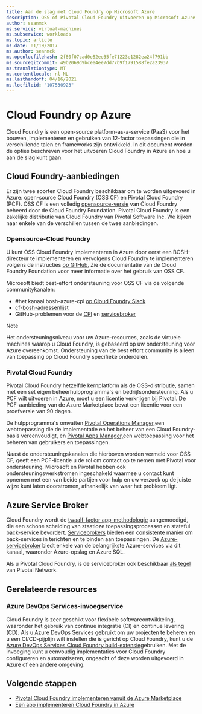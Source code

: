 ```yaml
---
title: Aan de slag met Cloud Foundry op Microsoft Azure
description: OSS of Pivotal Cloud Foundry uitvoeren op Microsoft Azure
author: seanmck
ms.service: virtual-machines
ms.subservice: workloads
ms.topic: article
ms.date: 01/19/2017
ms.author: seanmck
ms.openlocfilehash: 2f80f07cad0e82ee35fe71223e1282ea24f791bb
ms.sourcegitcommit: 49b2069d9bcee4ee7dd77b9f1791588fe2a23937
ms.translationtype: MT
ms.contentlocale: nl-NL
ms.lasthandoff: 04/16/2021
ms.locfileid: "107530923"
---
```

# <a name="cloud-foundry-on-azure"></a>Cloud Foundry op Azure

Cloud Foundry is een open-source platform-as-a-service (PaaS) voor het bouwen, implementeren en gebruiken van 12-factor toepassingen die in verschillende talen en frameworks zijn ontwikkeld. In dit document worden de opties beschreven voor het uitvoeren Cloud Foundry in Azure en hoe u aan de slag kunt gaan.

## <a name="cloud-foundry-offerings"></a>Cloud Foundry-aanbiedingen

Er zijn twee soorten Cloud Foundry beschikbaar om te worden uitgevoerd in Azure: open-source Cloud Foundry (OSS CF) en Pivotal Cloud Foundry (PCF). OSS CF is een volledig [opensource-versie](https://github.com/cloudfoundry) van Cloud Foundry beheerd door de Cloud Foundry Foundation. Pivotal Cloud Foundry is een zakelijke distributie van Cloud Foundry van Pivotal Software Inc. We kijken naar enkele van de verschillen tussen de twee aanbiedingen.

### <a name="open-source-cloud-foundry"></a>Opensource-Cloud Foundry

U kunt OSS Cloud Foundry implementeren in Azure door eerst een BOSH-directeur te implementeren en vervolgens Cloud Foundry te implementeren volgens de instructies [op GitHub.](https://github.com/cloudfoundry-incubator/bosh-azure-cpi-release/blob/master/docs/guidance.md) Zie de documentatie van de Cloud Foundry [](https://docs.cloudfoundry.org/) Foundation voor meer informatie over het gebruik van OSS CF.

Microsoft biedt best-effort ondersteuning voor OSS CF via de volgende communitykanalen:

- #<a name="bosh-azure-cpi-channel-on-cloud-foundry-slack"></a>het kanaal bosh-azure-cpi [op Cloud Foundry Slack](https://slack.cloudfoundry.org/)
- [cf-bosh-adressenlijst](https://lists.cloudfoundry.org/pipermail/cf-bosh)
- GitHub-problemen voor de [CPI](https://github.com/cloudfoundry-incubator/bosh-azure-cpi-release/issues) en [servicebroker](https://github.com/Azure/meta-azure-service-broker/issues)

>[!NOTE]
> Het ondersteuningsniveau voor uw Azure-resources, zoals de virtuele machines waarop u Cloud Foundry, is gebaseerd op uw ondersteuning voor Azure overeenkomst. Ondersteuning van de best effort community is alleen van toepassing op Cloud Foundry specifieke onderdelen.

### <a name="pivotal-cloud-foundry"></a>Pivotal Cloud Foundry

Pivotal Cloud Foundry hetzelfde kernplatform als de OSS-distributie, samen met een set eigen beheerhulpprogramma's en bedrijfsondersteuning. Als u PCF wilt uitvoeren in Azure, moet u een licentie verkrijgen bij Pivotal. De PCF-aanbieding van de Azure Marketplace bevat een licentie voor een proefversie van 90 dagen.

De hulpprogramma's omvatten [Pivotal Operations Manager,](https://docs.pivotal.io/ops-manager/2-10/install/)een webtoepassing die de implementatie en het beheer van een Cloud Foundry-basis vereenvoudigt, en [Pivotal Apps Manager,](https://docs.pivotal.io/pivotalcf/console/)een webtoepassing voor het beheren van gebruikers en toepassingen.

Naast de ondersteuningskanalen die hierboven worden vermeld voor OSS CF, geeft een PCF-licentie u de rol om contact op te nemen met Pivotal voor ondersteuning. Microsoft en Pivotal hebben ook ondersteuningswerkstromen ingeschakeld waarmee u contact kunt opnemen met een van beide partijen voor hulp en uw verzoek op de juiste wijze kunt laten doorstromen, afhankelijk van waar het probleem ligt.

## <a name="azure-service-broker"></a>Azure Service Broker

Cloud Foundry wordt de [twaalf-factor app-methodologie](https://12factor.net/) aangemoedigd, die een schone scheiding van staatloze toepassingsprocessen en stateful back-service bevordert. [Servicebrokers](https://docs.cloudfoundry.org/services/api.html) bieden een consistente manier om back-services in terichten en te binden aan toepassingen. De [Azure-servicebroker](https://github.com/Azure/meta-azure-service-broker) biedt enkele van de belangrijkste Azure-services via dit kanaal, waaronder Azure-opslag en Azure SQL.

Als u Pivotal Cloud Foundry, is de servicebroker ook beschikbaar [als tegel](https://docs.pivotal.io/azure-sb/installing.html) van Pivotal Network.

## <a name="related-resources"></a>Gerelateerde resources

### <a name="azure-devops-services-plugin"></a>Azure DevOps Services-invoegservice

Cloud Foundry is zeer geschikt voor flexibele softwareontwikkeling, waaronder het gebruik van continue integratie (CI) en continue levering (CD). Als u Azure DevOps Services gebruikt om uw projecten te beheren en u een CI/CD-pijplijn wilt instellen die is gericht op Cloud Foundry, kunt u de [Azure DevOps Services Cloud Foundry build-extensie](https://marketplace.visualstudio.com/items?itemName=ms-vsts.cloud-foundry-build-extension)gebruiken. Met de invoeging kunt u eenvoudig implementaties voor Cloud Foundry configureren en automatiseren, ongeacht of deze worden uitgevoerd in Azure of een andere omgeving.

## <a name="next-steps"></a>Volgende stappen

- [Pivotal Cloud Foundry implementeren vanuit de Azure Marketplace](https://azuremarketplace.microsoft.com/marketplace/apps/pivotal.pivotal-cloud-foundry)
- [Een app implementeren Cloud Foundry in Azure](./cloudfoundry-deploy-your-first-app.md)
